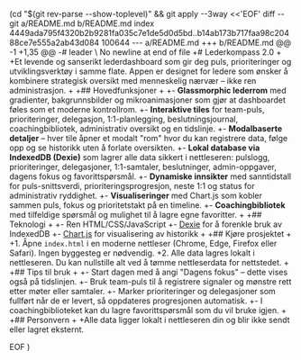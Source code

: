  (cd "$(git rev-parse --show-toplevel)" && git apply --3way <<'EOF' 
diff --git a/README.md b/README.md
index 4449ada795f4320b2b9281fa035c7e1de5d0d5bd..b14ab173b717faa98c20488ce7e555a2ab43d084 100644
--- a/README.md
+++ b/README.md
@@ -1 +1,35 @@
-# leader
\ No newline at end of file
+# Lederkompass 2.0
+
+Et levende og sanserikt lederdashboard som gir deg puls, prioriteringer og utviklingsverktøy i samme flate. Appen er designet for ledere som ønsker å kombinere strategisk oversikt med menneskelig nærvær – ikke ren administrasjon.
+
+## Hovedfunksjoner
+
+- **Glassmorphic lederrom** med gradienter, bakgrunnsbilder og mikroanimasjoner som gjør at dashboardet føles som et moderne kontrollrom.
+- **Interaktive tiles** for team-puls, prioriteringer, delegasjon, 1:1-planlegging, beslutningsjournal, coachingbibliotek, administrativ oversikt og en tidslinje.
+- **Modalbaserte detaljer** – hver tile åpner et modalt "rom" hvor du kan registrere data, følge opp og se historikk uten å forlate oversikten.
+- **Lokal database via IndexedDB (Dexie)** som lagrer alle data sikkert i nettleseren: pulslogg, prioriteringer, delegasjoner, 1:1-samtaler, beslutninger, admin-oppgaver, dagens fokus og favorittspørsmål.
+- **Dynamiske innsikter** med sanntidstall for puls-snittsverdi, prioriteringsprogresjon, neste 1:1 og status for administrativ ryddighet.
+- **Visualiseringer** med Chart.js som kobler sammen puls, fokus og prioritetstakt på en timeline.
+- **Coachingbibliotek** med tilfeldige spørsmål og mulighet til å lagre egne favoritter.
+
+## Teknologi
+
+- Ren HTML/CSS/JavaScript
+- [Dexie](https://dexie.org/) for å forenkle bruk av IndexedDB
+- [Chart.js](https://www.chartjs.org/) for visualisering av historikk
+
+## Kjøre prosjektet
+
+1. Åpne `index.html` i en moderne nettleser (Chrome, Edge, Firefox eller Safari). Ingen byggesteg er nødvendig.
+2. Alle data lagres lokalt i nettleseren. Du kan nullstille alt ved å tømme nettleserdata for nettstedet.
+
+## Tips til bruk
+
+- Start dagen med å angi "Dagens fokus" – dette vises også på tidslinjen.
+- Bruk team-puls til å registrere signaler og mønstre rett etter møter eller samtaler.
+- Marker prioriteringer og delegasjoner som fullført når de er levert, så oppdateres progresjonen automatisk.
+- I coachingbiblioteket kan du lagre favorittspørsmål som du vil bruke igjen.
+
+## Personvern
+
+Alle data ligger lokalt i nettleseren din og blir ikke sendt eller lagret eksternt.
 
EOF
)
